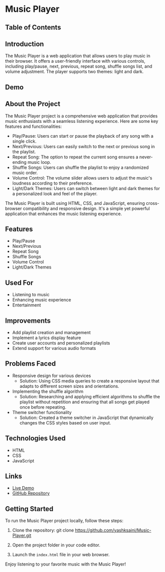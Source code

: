# Music Player

## Table of Contents

## Introduction

The Music Player is a web application that allows users to play music in their browser. It offers a user-friendly interface with various controls, including play/pause, next, previous, repeat song, shuffle songs list, and volume adjustment. The player supports two themes: light and dark.

## Demo




## About the Project

The Music Player project is a comprehensive web application that provides music enthusiasts with a seamless listening experience. Here are some key features and functionalities:

- Play/Pause: Users can start or pause the playback of any song with a single click.
- Next/Previous: Users can easily switch to the next or previous song in the playlist.
- Repeat Song: The option to repeat the current song ensures a never-ending music loop.
- Shuffle Songs: Users can shuffle the playlist to enjoy a randomized music order.
- Volume Control: The volume slider allows users to adjust the music's loudness according to their preference.
- Light/Dark Themes: Users can switch between light and dark themes for a personalized look and feel of the player.

The Music Player is built using HTML, CSS, and JavaScript, ensuring cross-browser compatibility and responsive design. It's a simple yet powerful application that enhances the music listening experience.

## Features

- Play/Pause
- Next/Previous
- Repeat Song
- Shuffle Songs
- Volume Control
- Light/Dark Themes

## Used For

- Listening to music
- Enhancing music experience
- Entertainment

## Improvements

- Add playlist creation and management
- Implement a lyrics display feature
- Create user accounts and personalized playlists
- Extend support for various audio formats

## Problems Faced

- Responsive design for various devices
  - Solution: Using CSS media queries to create a responsive layout that adapts to different screen sizes and orientations.
- Implementing the shuffle algorithm
  - Solution: Researching and applying efficient algorithms to shuffle the playlist without repetition and ensuring that all songs get played once before repeating.
- Theme switcher functionality
  - Solution: Created a theme switcher in JavaScript that dynamically changes the CSS styles based on user input.

## Technologies Used

- HTML
- CSS
- JavaScript

## Links

- [Live Demo](https://music-player-yks.netlify.app/)
- [GitHub Repository](https://github.com/yashksaini/Music-Player)

## Getting Started

To run the Music Player project locally, follow these steps:

1. Clone the repository:
  git clone https://github.com/yashksaini/Music-Player.git

2. Open the project folder in your code editor.

3. Launch the `index.html` file in your web browser.

Enjoy listening to your favorite music with the Music Player!
